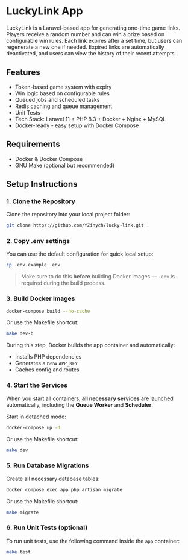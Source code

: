 # LuckyLink App

LuckyLink is a Laravel-based app for generating one-time game links.
Players receive a random number and can win a prize based on configurable win rules.
Each link expires after a set time, but users can regenerate a new one if needed.
Expired links are automatically deactivated, and users can view the history of their recent attempts.

## Features

- Token-based game system with expiry
- Win logic based on configurable rules
- Queued jobs and scheduled tasks
- Redis caching and queue management
- Unit Tests
- Tech Stack: Laravel 11 + PHP 8.3 + Docker + Nginx + MySQL
- Docker-ready - easy setup with Docker Compose

## Requirements

- Docker & Docker Compose
- GNU Make (optional but recommended)

## Setup Instructions

### 1. Clone the Repository

Clone the repository into your local project folder:

```bash
git clone https://github.com/YZinych/lucky-link.git .
```

### 2. Copy .env settings

You can use the default configuration for quick local setup:

```bash
cp .env.example .env
```

> Make sure to do this **before** building Docker images — `.env` is required during the build process.

### 3. Build Docker Images

```bash
docker-compose build --no-cache
```
Or use the Makefile shortcut:
```bash
make dev-b
```

During this step, Docker builds the app container and automatically:

- Installs PHP dependencies
- Generates a new `APP_KEY`
- Caches config and routes

### 4. Start the Services

When you start all containers, **all necessary services** are launched automatically, including the **Queue Worker** and **Scheduler**.

Start in detached mode:

```bash
docker-compose up -d
```

Or use the Makefile shortcut:

```bash
make dev
```

### 5. Run Database Migrations

Create all necessary database tables:

```bash
docker compose exec app php artisan migrate
```

Or use the Makefile shortcut:

```bash
make migrate
```

### 6. Run Unit Tests (optional)

To run unit tests, use the following command inside the `app` container:

```bash
make test
```
